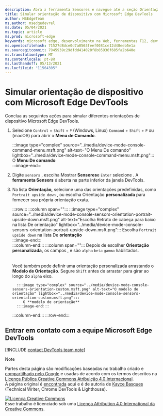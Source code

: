 ```yaml
---
description: Abra a ferramenta Sensores e navegue até a seção Orientação.
title: Simular orientação de dispositivo com Microsoft Edge DevTools
author: MSEdgeTeam
ms.author: msedgedevrel
ms.date: 05/04/2021
ms.topic: article
ms.prod: microsoft-edge
keywords: microsoft edge, desenvolvimento na Web, ferramentas F12, devtools
ms.openlocfilehash: 71527d8dce0d7a0563feef0081ce12d40eeb5e1a
ms.sourcegitcommit: 7945939c29dfdd414020f8b05936f605fa2b640e
ms.translationtype: MT
ms.contentlocale: pt-BR
ms.lasthandoff: 05/13/2021
ms.locfileid: "11564305"
---
```

<!-- Copyright Kayce Basques 

   Licensed under the Apache License, Version 2.0 (the "License");
   you may not use this file except in compliance with the License.
   You may obtain a copy of the License at

       https://www.apache.org/licenses/LICENSE-2.0

   Unless required by applicable law or agreed to in writing, software
   distributed under the License is distributed on an "AS IS" BASIS,
   WITHOUT WARRANTIES OR CONDITIONS OF ANY KIND, either express or implied.
   See the License for the specific language governing permissions and
   limitations under the License.  -->
# <a name="simulate-device-orientation-with-microsoft-edge-devtools"></a>Simular orientação de dispositivo com Microsoft Edge DevTools  

Conclua as seguintes ações para simular diferentes orientações de dispositivo Microsoft Edge DevTools.  

<!--todo: update device orientation section when available -->  

1.  Selecione `Control` + `Shift` + `P` \(Windows, Linux\) `Command` + `Shift` + `P` ou \(macOS\) para abrir o **Menu de Comando**.  
    
    :::image type="complex" source="../media/device-mode-console-command-menu.msft.png" alt-text="O Menu De comando" lightbox="../media/device-mode-console-command-menu.msft.png":::
       O **Menu De comando**  
    :::image-end:::  
    
1.  Digite `sensors` , escolha Mostrar **Sensores**e `Enter` selecione .  A **ferramenta Sensors** é aberta na parte inferior da janela DevTools.  
1.  Na lista **Orientação,** selecione uma das orientações predefinidas, como `Portrait upside down` , ou escolha Orientação **personalizada** para fornecer sua própria orientação exata.  
    
    :::row:::
       :::column span="":::
          :::image type="complex" source="../media/device-mode-console-sensors-orientation-portrait-upside-down.msft.png" alt-text="Escolha Retrato de cabeça para baixo na lista De orientação" lightbox="../media/device-mode-console-sensors-orientation-portrait-upside-down.msft.png":::
             Escolha `Portrait upside down` na lista De **orientação**  
          :::image-end:::  
       :::column-end:::
       :::column span="":::
          Depois de escolher **Orientação personalizada,** os campos , e são `alpha` `beta` `gamma` habilitados.  
          <!--To understand how each axis works, navigate to [Alpha][alpha], [Beta][beta], and [Gamma][gamma].  -->  
          <!--todo: update links to alpha, beta, and gamma section when available -->  
          Você também pode definir uma orientação personalizada arrastando o **Modelo de Orientação**.  Segure `Shift` antes de arrastar para girar ao longo do `alpha` eixo.  
          
          :::image type="complex" source="../media/device-mode-console-sensors-orientation-custom.msft.png" alt-text="O modelo de orientação" lightbox="../media/device-mode-console-sensors-orientation-custom.msft.png":::
             O **modelo de orientação**  
          :::image-end:::  
       :::column-end:::
    :::row-end:::
    
## <a name="getting-in-touch-with-the-microsoft-edge-devtools-team"></a>Entrar em contato com a equipe Microsoft Edge DevTools  

[!INCLUDE [contact DevTools team note](../includes/contact-devtools-team-note.md)]  

<!-- links -->  

<!--[WebFundamentasNativeHardwareDeviceOrientationIndex]: /web/fundamentals/native-hardware/device-orientation/index "Device Orientation & Motion"  -->  
<!--[WebFundamentasNativeHardwareDeviceOrientationIndexAlpha]: /web/fundamentals/native-hardware/device-orientation/index#alpha "Alpha - Device Orientation & Motion"  -->  
<!--[WebFundamentasNativeHardwareDeviceOrientationIndexBeta]: /web/fundamentals/native-hardware/device-orientation/index#beta "Beta - Device Orientation & Motion"  -->  
<!--[WebFundamentasNativeHardwareDeviceOrientationIndexGamma]: /web/fundamentals/native-hardware/device-orientation/index#gamma "Gamma - Device Orientation & Motion"  -->  

> [!NOTE]
> Partes desta página são modificações baseadas no trabalho criado e [compartilhado pelo Google][GoogleSitePolicies] e usadas de acordo com os termos descritos na [Licença Pública Creative Commons Atribuição 4.0 Internacional][CCA4IL].  
> A página original é [encontrada](https://developers.google.com/web/tools/chrome-devtools/device-mode/orientation) aqui e é de autoria de [Kayce Basques][KayceBasques] \(Technical Writer, Chrome DevTools \& Lighthouse\).  

[![Licença Creative Commons][CCby4Image]][CCA4IL]  
Esse trabalho é licenciado sob uma [Licença Attribution 4.0 International da Creative Commons][CCA4IL].  

[CCA4IL]: https://creativecommons.org/licenses/by/4.0  
[CCby4Image]: https://i.creativecommons.org/l/by/4.0/88x31.png  
[GoogleSitePolicies]: https://developers.google.com/terms/site-policies  
[KayceBasques]: https://developers.google.com/web/resources/contributors#kayce-basques  
